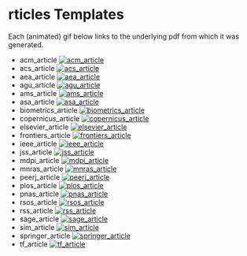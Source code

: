 rticles Templates
=================

Each (animated) gif below links to the underlying pdf from which it was
generated.

  - acm\_article
    [![acm\_article](acm_article_demo.gif)](acm_article_demo.pdf)
  - acs\_article
    [![acs\_article](acs_article_demo.gif)](acs_article_demo.pdf)
  - aea\_article
    [![aea\_article](aea_article_demo.gif)](aea_article_demo.pdf)
  - agu\_article
    [![agu\_article](agu_article_demo.gif)](agu_article_demo.pdf)
  - ams\_article
    [![ams\_article](ams_article_demo.gif)](ams_article_demo.pdf)
  - asa\_article
    [![asa\_article](asa_article_demo.gif)](asa_article_demo.pdf)
  - biometrics\_article
    [![biometrics\_article](biometrics_article_demo.gif)](biometrics_article_demo.pdf)
  - copernicus\_article
    [![copernicus\_article](copernicus_article_demo.gif)](copernicus_article_demo.pdf)
  - elsevier\_article
    [![elsevier\_article](elsevier_article_demo.gif)](elsevier_article_demo.pdf)
  - frontiers\_article
    [![frontiers\_article](frontiers_article_demo.gif)](frontiers_article_demo.pdf)
  - ieee\_article
    [![ieee\_article](ieee_article_demo.gif)](ieee_article_demo.pdf)
  - jss\_article
    [![jss\_article](jss_article_demo.gif)](jss_article_demo.pdf)
  - mdpi\_article
    [![mdpi\_article](mdpi_article_demo.gif)](mdpi_article_demo.pdf)
  - mnras\_article
    [![mnras\_article](mnras_article_demo.gif)](mnras_article_demo.pdf)
  - peerj\_article
    [![peerj\_article](peerj_article_demo.gif)](peerj_article_demo.pdf)
  - plos\_article
    [![plos\_article](plos_article_demo.gif)](plos_article_demo.pdf)
  - pnas\_article
    [![pnas\_article](pnas_article_demo.gif)](pnas_article_demo.pdf)
  - rsos\_article
    [![rsos\_article](rsos_article_demo.gif)](rsos_article_demo.pdf)
  - rss\_article
    [![rss\_article](rss_article_demo.gif)](rss_article_demo.pdf)
  - sage\_article
    [![sage\_article](sage_article_demo.gif)](sage_article_demo.pdf)
  - sim\_article
    [![sim\_article](sim_article_demo.gif)](sim_article_demo.pdf)
  - springer\_article
    [![springer\_article](springer_article_demo.gif)](springer_article_demo.pdf)
  - tf\_article
    [![tf\_article](tf_article_demo.gif)](tf_article_demo.pdf)

